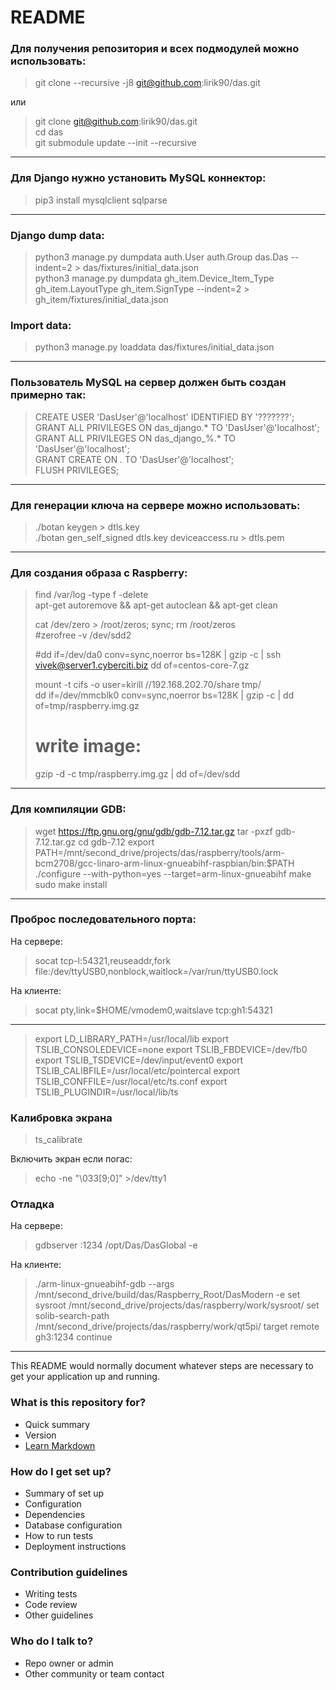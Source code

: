 # README #

### Для получения репозитория и всех подмодулей можно использовать: ###
> git clone --recursive -j8 git@github.com:lirik90/das.git  

или  
> git clone git@github.com:lirik90/das.git  
> cd das  
> git submodule update --init --recursive

---
### Для Django нужно установить MySQL коннектор: ###
> pip3 install mysqlclient sqlparse

---

### Django dump data: ###
> python3 manage.py dumpdata auth.User auth.Group das.Das --indent=2 > das/fixtures/initial_data.json  
> python3 manage.py dumpdata gh_item.Device_Item_Type gh_item.LayoutType gh_item.SignType --indent=2 > gh_item/fixtures/initial_data.json  

### Import data: ###
> python3 manage.py loaddata das/fixtures/initial_data.json

---
### Пользователь MySQL на сервер должен быть создан примерно так: ###
> CREATE USER 'DasUser'@'localhost' IDENTIFIED BY '???????';  
> GRANT ALL PRIVILEGES ON das\_django.* TO 'DasUser'@'localhost';  
> GRANT ALL PRIVILEGES ON das\_django\_%.* TO 'DasUser'@'localhost';  
> GRANT CREATE ON *.* TO 'DasUser'@'localhost';  
> FLUSH PRIVILEGES;
---

### Для генерации ключа на сервере можно использовать: ###
> ./botan keygen > dtls.key  
> ./botan gen_self_signed dtls.key deviceaccess.ru > dtls.pem

---

### Для создания образа с Raspberry: ###
> find /var/log -type f -delete  
> apt-get autoremove && apt-get autoclean && apt-get clean  
>  
> cat /dev/zero > /root/zeros; sync; rm /root/zeros  
> #zerofree -v /dev/sdd2
>  
> #dd if=/dev/da0 conv=sync,noerror bs=128K | gzip -c | ssh vivek@server1.cyberciti.biz dd of=centos-core-7.gz  
>  
> mount -t cifs -o user=kirill //192.168.202.70/share tmp/  
> dd if=/dev/mmcblk0 conv=sync,noerror bs=128K | gzip -c | dd of=tmp/raspberry.img.gz  
>  
> # write image:  
> gzip -d -c tmp/raspberry.img.gz | dd of=/dev/sdd  

---  

### Для компиляции GDB: ###
> wget https://ftp.gnu.org/gnu/gdb/gdb-7.12.tar.gz
> tar -pxzf gdb-7.12.tar.gz
> cd gdb-7.12
> export PATH=/mnt/second_drive/projects/das/raspberry/tools/arm-bcm2708/gcc-linaro-arm-linux-gnueabihf-raspbian/bin:$PATH
> ./configure --with-python=yes --target=arm-linux-gnueabihf
> make
> sudo make install

---

### Проброс последовательного порта: ###
На сервере:
> socat tcp-l:54321,reuseaddr,fork file:/dev/ttyUSB0,nonblock,waitlock=/var/run/ttyUSB0.lock

На клиенте:
> socat pty,link=$HOME/vmodem0,waitslave tcp:gh1:54321

---

> export LD_LIBRARY_PATH=/usr/local/lib
> export TSLIB_CONSOLEDEVICE=none
> export TSLIB_FBDEVICE=/dev/fb0
> export TSLIB_TSDEVICE=/dev/input/event0
> export TSLIB_CALIBFILE=/usr/local/etc/pointercal
> export TSLIB_CONFFILE=/usr/local/etc/ts.conf
> export TSLIB_PLUGINDIR=/usr/local/lib/ts

### Калибровка экрана ###
> ts_calibrate

Включить экран если погас:
> echo -ne "\033[9;0]" >/dev/tty1


### Отладка ###
На сервере:
> gdbserver :1234 /opt/Das/DasGlobal -e

На клиенте:
> ./arm-linux-gnueabihf-gdb --args /mnt/second_drive/build/das/Raspberry_Root/DasModern -e
> set sysroot /mnt/second_drive/projects/das/raspberry/work/sysroot/
> set solib-search-path /mnt/second_drive/projects/das/raspberry/work/qt5pi/
> target remote gh3:1234
> continue


---

This README would normally document whatever steps are necessary to get your application up and running.

### What is this repository for? ###

* Quick summary
* Version
* [Learn Markdown](https://bitbucket.org/tutorials/markdowndemo)

### How do I get set up? ###

* Summary of set up
* Configuration
* Dependencies
* Database configuration
* How to run tests
* Deployment instructions

### Contribution guidelines ###

* Writing tests
* Code review
* Other guidelines

### Who do I talk to? ###

* Repo owner or admin
* Other community or team contact
